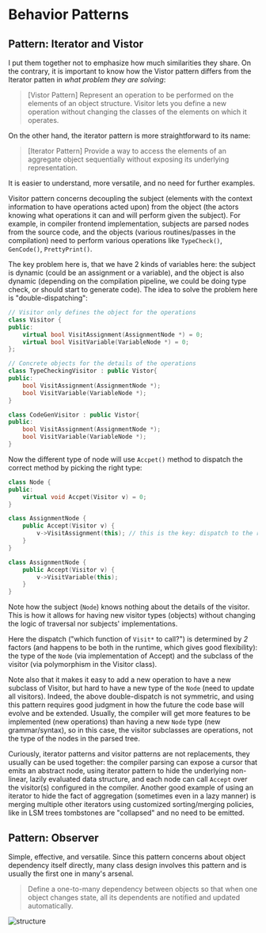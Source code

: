 # Behavior Patterns

## Pattern: Iterator and Vistor

I put them together not to emphasize how much similarities they share. On the contrary,
it is important to know how the Vistor pattern differs from the Iterator patten in *what problem they are solving*:

> [Vistor Pattern] Represent an operation to be performed on the elements of an
object structure. Visitor lets you define a new operation without changing the
classes of the elements on which it operates.

On the other hand, the iterator pattern is more straightforward to its name:

> [Iterator Pattern] Provide a way to access the elements of an aggregate object sequentially without exposing its underlying representation.

It is easier to understand, more versatile, and no need for further examples.

Visitor pattern concerns decoupling the subject (elements with the context
information to have operations acted upon) from the object (the actors knowing what
operations it can and will perform given the subject). For example, in compiler frontend
implementation, subjects are parsed nodes from the source code, and the
objects (various routines/passes in the compilation) need to perform
various operations like `TypeCheck()`, `GenCode()`, `PrettyPrint()`.

The key problem here is, that we have 2 kinds of variables here: the subject is dynamic
(could be an assignment or a variable), and the object is also dynamic
(depending on the compilation pipeline, we could be doing type check, or should
start to generate code). The idea to solve the problem here is "double-dispatching":

```cpp
// Visitor only defines the object for the operations
class Visitor {
public:
    virtual bool VisitAssignment(AssignmentNode *) = 0;
    virtual bool VisitVariable(VariableNode *) = 0;
};

// Concrete objects for the details of the operations
class TypeCheckingVisitor : public Vistor{
public:
    bool VisitAssignment(AssignmentNode *);
    bool VisitVariable(VariableNode *);
}

class CodeGenVisitor : public Vistor{
public:
    bool VisitAssignment(AssignmentNode *);
    bool VisitVariable(VariableNode *);
}
```

Now the different type of node will use `Accpet()` method to dispatch the correct method by picking the right type:

```cpp
class Node {
public:
    virtual void Accpet(Visitor v) = 0;
}

class AssignmentNode {
    public Accept(Visitor v) {
        v->VisitAssignment(this); // this is the key: dispatch to the right type
    }
}

class AssignmentNode {
    public Accept(Visitor v) {
        v->VisitVariable(this);
    }
}
```

Note how the subject (`Node`) knows nothing about the details of the visitor. This is
how it allows for having new visitor types (objects) without changing the logic
of traversal nor subjects' implementations.

Here the dispatch ("which function of `Visit*` to call?") is determined by *2*
factors (and happens to be both in the runtime, which gives good flexibility): the type of
the `Node` (via implementation of Accept) and the subclass of the visitor
(via polymorphism in the Visitor class).

Note also that it makes it easy to add a new operation to have a new subclass
of Visitor, but hard to have a new type of the `Node` (need to update all visitors). Indeed,
the above double-dispatch is not symmetric, and using this pattern requires good judgment
in how the future the code base will evolve and be extended. Usually, the compiler will get more
features to be implemented (new operations) than having a new `Node` type (new grammar/syntax),
so in this case, the visitor subclasses are operations, not the type of the nodes in the parsed tree.

Curiously, iterator patterns and visitor patterns are not replacements, they usually
can be used together: the compiler parsing can expose a cursor that emits an abstract node,
using iterator pattern to hide the underlying non-linear, lazily evaluated data structure,
and each node can call `Accept` over the visitor(s) configured in the compiler. Another good
example of using an iterator to hide the fact of aggregation (sometimes even in a lazy manner)
is merging multiple other iterators using customized sorting/merging policies, like in LSM trees
tombstones are "collapsed" and no need to be emitted.

## Pattern: Observer

Simple, effective, and versatile. Since this pattern concerns about object dependency itself directly,
many class design involves this pattern and is usually the first one in many's arsenal.

> Define a one-to-many dependency between objects so that when one object changes state, all its dependents are notified and updated automatically.

![structure](https://i.imgur.com/fgZZ2xT.png)
